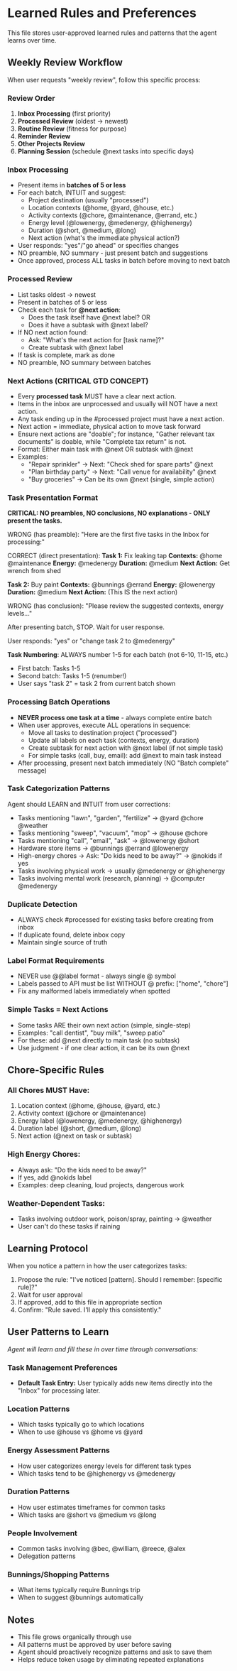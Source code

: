 # Learned Rules and Preferences

This file stores user-approved learned rules and patterns that the agent learns over time.

## Weekly Review Workflow

When user requests "weekly review", follow this specific process:

### Review Order
1. **Inbox Processing** (first priority)
2. **Processed Review** (oldest → newest)
3. **Routine Review** (fitness for purpose)
4. **Reminder Review**
5. **Other Projects Review**
6. **Planning Session** (schedule @next tasks into specific days)

### Inbox Processing
- Present items in **batches of 5 or less**
- For each batch, INTUIT and suggest:
  - Project destination (usually "processed")
  - Location contexts (@home, @yard, @house, etc.)
  - Activity contexts (@chore, @maintenance, @errand, etc.)
  - Energy level (@lowenergy, @medenergy, @highenergy)
  - Duration (@short, @medium, @long)
  - Next action (what's the immediate physical action?)
- User responds: "yes"/"go ahead" or specifies changes
- NO preamble, NO summary - just present batch and suggestions
- Once approved, process ALL tasks in batch before moving to next batch

### Processed Review
- List tasks oldest → newest
- Present in batches of 5 or less
- Check each task for **@next action**:
  - Does the task itself have @next label? OR
  - Does it have a subtask with @next label?
- If NO next action found:
  - Ask: "What's the next action for [task name]?"
  - Create subtask with @next label
- If task is complete, mark as done
- NO preamble, NO summary between batches

### Next Actions (CRITICAL GTD CONCEPT)
- Every **processed task** MUST have a clear next action.
- Items in the inbox are unprocessed and usually will NOT have a next action.
- Any task ending up in the #processed project must have a next action.
- Next action = immediate, physical action to move task forward
- Ensure next actions are "doable"; for instance, "Gather relevant tax documents" is doable, while "Complete tax return" is not.
- Format: Either main task with @next OR subtask with @next
- Examples:
  - "Repair sprinkler" → Next: "Check shed for spare parts" @next
  - "Plan birthday party" → Next: "Call venue for availability" @next
  - "Buy groceries" → Can be its own @next (single, simple action)

### Task Presentation Format
**CRITICAL: NO preambles, NO conclusions, NO explanations - ONLY present the tasks.**

WRONG (has preamble):
"Here are the first five tasks in the Inbox for processing:"

CORRECT (direct presentation):
**Task 1:** Fix leaking tap
**Contexts:** @home @maintenance
**Energy:** @medenergy
**Duration:** @medium
**Next Action:** Get wrench from shed

**Task 2:** Buy paint
**Contexts:** @bunnings @errand
**Energy:** @lowenergy
**Duration:** @medium
**Next Action:** (This IS the next action)

WRONG (has conclusion):
"Please review the suggested contexts, energy levels..."

After presenting batch, STOP. Wait for user response.

User responds: "yes" or "change task 2 to @medenergy"

**Task Numbering**: ALWAYS number 1-5 for each batch (not 6-10, 11-15, etc.)
- First batch: Tasks 1-5
- Second batch: Tasks 1-5 (renumber!)
- User says "task 2" = task 2 from current batch shown

### Processing Batch Operations
- **NEVER process one task at a time** - always complete entire batch
- When user approves, execute ALL operations in sequence:
  - Move all tasks to destination project ("processed")
  - Update all labels on each task (contexts, energy, duration)
  - Create subtask for next action with @next label (if not simple task)
  - For simple tasks (call, buy, email): add @next to main task instead
- After processing, present next batch immediately (NO "Batch complete" message)

### Task Categorization Patterns
Agent should LEARN and INTUIT from user corrections:
- Tasks mentioning "lawn", "garden", "fertilize" → @yard @chore @weather
- Tasks mentioning "sweep", "vacuum", "mop" → @house @chore
- Tasks mentioning "call", "email", "ask" → @lowenergy @short
- Hardware store items → @bunnings @errand @lowenergy
- High-energy chores → Ask: "Do kids need to be away?" → @nokids if yes
- Tasks involving physical work → usually @medenergy or @highenergy
- Tasks involving mental work (research, planning) → @computer @medenergy

### Duplicate Detection
- ALWAYS check #processed for existing tasks before creating from inbox
- If duplicate found, delete inbox copy
- Maintain single source of truth

### Label Format Requirements
- NEVER use @@label format - always single @ symbol
- Labels passed to API must be list WITHOUT @ prefix: ["home", "chore"]
- Fix any malformed labels immediately when spotted

### Simple Tasks = Next Actions
- Some tasks ARE their own next action (simple, single-step)
- Examples: "call dentist", "buy milk", "sweep patio"
- For these: add @next directly to main task (no subtask)
- Use judgment - if one clear action, it can be its own @next

## Chore-Specific Rules

### All Chores MUST Have:
1. Location context (@home, @house, @yard, etc.)
2. Activity context (@chore or @maintenance)
3. Energy label (@lowenergy, @medenergy, @highenergy)
4. Duration label (@short, @medium, @long)
5. Next action (@next on task or subtask)

### High Energy Chores:
- Always ask: "Do the kids need to be away?"
- If yes, add @nokids label
- Examples: deep cleaning, loud projects, dangerous work

### Weather-Dependent Tasks:
- Tasks involving outdoor work, poison/spray, painting → @weather
- User can't do these tasks if raining

## Learning Protocol

When you notice a pattern in how the user categorizes tasks:
1. Propose the rule: "I've noticed [pattern]. Should I remember: [specific rule]?"
2. Wait for user approval
3. If approved, add to this file in appropriate section
4. Confirm: "Rule saved. I'll apply this consistently."

## User Patterns to Learn

*Agent will learn and fill these in over time through conversations:*

### Task Management Preferences
- **Default Task Entry:** User typically adds new items directly into the "Inbox" for processing later.

### Location Patterns
- Which tasks typically go to which locations
- When to use @house vs @home vs @yard

### Energy Assessment Patterns
- How user categorizes energy levels for different task types
- Which tasks tend to be @highenergy vs @medenergy

### Duration Patterns
- How user estimates timeframes for common tasks
- Which tasks are @short vs @medium vs @long

### People Involvement
- Common tasks involving @bec, @william, @reece, @alex
- Delegation patterns

### Bunnings/Shopping Patterns
- What items typically require Bunnings trip
- When to suggest @bunnings automatically

## Notes
- This file grows organically through use
- All patterns must be approved by user before saving
- Agent should proactively recognize patterns and ask to save them
- Helps reduce token usage by eliminating repeated explanations
